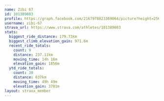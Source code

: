 ```yaml
---
name: Zibi 67
id: 101389603
profile: https://graph.facebook.com/2167978823369064/picture?height=256&width=256
username: zibi-67
strava_url: https://www.strava.com/athletes/101389603
stats:
  biggest_ride_distance: 179.73km
  biggest_climb_elevation_gain: 971.6m
  recent_ride_totals:
    count: 9
    distance: 237.11km
    moving_time: 14h 16m
    elevation_gain: 1856m
  ytd_ride_totals:
    count: 30
    distance: 637km
    moving_time: 49h 49m
    elevation_gain: 3701m
layout: strava_member
--- 
```

